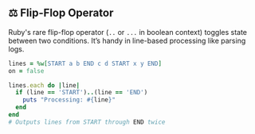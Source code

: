 ## ⚖️ Flip-Flop Operator
Ruby's rare flip-flop operator (`..` or `...` in boolean context) toggles state between two conditions. It’s handy in line-based processing like parsing logs.

```ruby
lines = %w[START a b END c d START x y END]
on = false

lines.each do |line|
  if (line == 'START')..(line == 'END')
    puts "Processing: #{line}"
  end
end
# Outputs lines from START through END twice
```